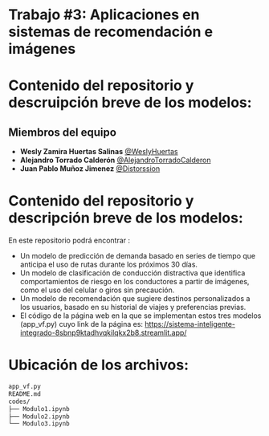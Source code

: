 # Trabajo #3: Aplicaciones en sistemas de recomendación e imágenes

# Contenido del repositorio y descruipción breve de los modelos:


 ## Miembros del equipo

- **Wesly Zamira Huertas Salinas** [@WeslyHuertas](https://github.com/WeslyHuertas)
- **Alejandro Torrado Calderón** [@AlejandroTorradoCalderon](https://github.com/AlejandroTorradoCalderon)
- **Juan Pablo Muñoz Jimenez** [@Distorssion](https://github.com/Distorssion)

# Contenido del repositorio y descripción breve de los modelos:
En este repositorio podrá encontrar :

- Un modelo de predicción de demanda basado en series de tiempo que anticipa el uso de rutas durante los próximos 30 días. 
- Un modelo de clasificación de conducción distractiva que identifica comportamientos de riesgo en los conductores a partir de imágenes, como el uso del celular o giros sin precaución. 
- Un modelo de recomendación que sugiere destinos personalizados a los usuarios, basado en su historial de viajes y preferencias previas.
- El código de la página web en la que se implementan estos tres modelos (app_vf.py) cuyo link de la página es: https://sistema-inteligente-integrado-8sbnp9ktadhvqkilqkx2b8.streamlit.app/
  
# Ubicación de los archivos:


```bash
app_vf.py
README.md
codes/
├── Modulo1.ipynb
├── Modulo2.ipynb
└── Modulo3.ipynb
